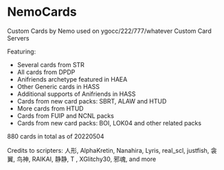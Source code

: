 # NemoCards
Custom Cards by Nemo used on ygocc/222/777/whatever Custom Card Servers

Featuring:
- Several cards from STR
- All cards from DPDP
- Anifriends archetype featured in HAEA
- Other Generic cards in HASS
- Additional supports of Anifriends in HASS
- Cards from new card packs: SBRT, ALAW and HTUD
- More cards from HTUD
- Cards from FUIP and NCNL packs
- Cards from new card packs: BOI, LOK04 and other related packs

880 cards in total as of 20220504

Credits to scripters:
人形, AlphaKretin, Nanahira, Lyris, real_scl, justfish, 衾翼, 鸟神, RAIKAI, 静静, T , XGlitchy30, 邪魂, and more
